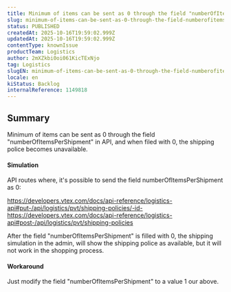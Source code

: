 ```yaml
---
title: Minimum of items can be sent as 0 through the field "numberOfItemsPerShipment" in API
slug: minimum-of-items-can-be-sent-as-0-through-the-field-numberofitemspershipment-in-api
status: PUBLISHED
createdAt: 2025-10-16T19:59:02.999Z
updatedAt: 2025-10-16T19:59:02.999Z
contentType: knownIssue
productTeam: Logistics
author: 2mXZkbi0oi061KicTExNjo
tag: Logistics
slugEN: minimum-of-items-can-be-sent-as-0-through-the-field-numberofitemspershipment-in-api
locale: en
kiStatus: Backlog
internalReference: 1149818
---
```


## Summary


Minimum of items can be sent as 0 through the field "numberOfItemsPerShipment" in API, and when filed with 0, the shipping police becomes unavailable.


#### Simulation


API routes where, it's possible to send the field numberOfItemsPerShipment as 0:

https://developers.vtex.com/docs/api-reference/logistics-api#put-/api/logistics/pvt/shipping-policies/-id-
https://developers.vtex.com/docs/api-reference/logistics-api#post-/api/logistics/pvt/shipping-policies

After the field "numberOfItemsPerShipment" is filled with 0, the shipping simulation in the admin, will show the shipping police as available, but it will not work in the shopping process.


#### Workaround


Just modify the field "numberOfItemsPerShipment" to a value 1 our above.



